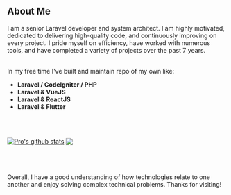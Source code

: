 
<h2>About Me</h2>
<p>I am a senior Laravel developer and system architect. I am highly motivated, dedicated to delivering high-quality code, and continuously improving on every project. 
I pride myself on efficiency, have worked with numerous tools, and have completed a variety of projects over the past 7 years.<br><br>

In my free time I've built and maintain repo of my own like:

- <strong>Laravel / CodeIgniter / PHP </strong><br>
- <strong>Laravel & VueJS</strong><br>
- <strong>Laravel & ReactJS</strong><br>
- <strong>Laravel & Flutter</strong><br></p><br><br>

<a href="https://github.com/pro-laravel?tab=repositories">
<img align="center" src="https://github-readme-stats.vercel.app/api?username=pro-laravel&show_icons=true&include_all_commits=true&theme=material-palenight" alt="Pro's github stats" />
</a>
<a href="https://github.com/pro-laravel/">
  <!-- Change the `github-readme-stats.vercel.app` to `github-readme-stats.vercel.app`  -->
<img align="center" src="https://github-readme-stats.vercel.app/api/top-langs/?username=pro-laravel&layout=compact&theme=material-palenight" />
</a><br><br><br><br>

<p>Overall, I have a good understanding of how technologies relate to one another and enjoy solving complex technical problems.
Thanks for visiting!</p>


